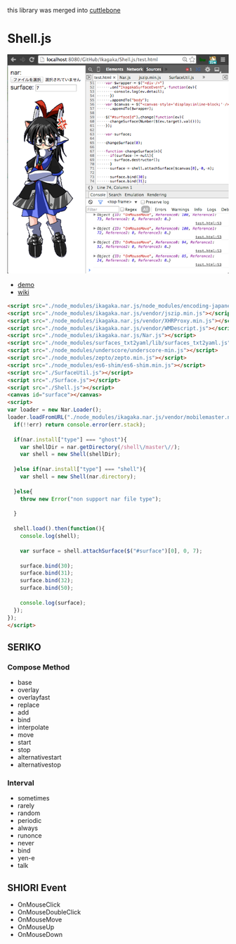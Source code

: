 this library was merged into [cuttlebone](https://github.com/Ikagaka/cuttlebone)

# Shell.js

![screenshot](https://raw.githubusercontent.com/Ikagaka/Shell.js/master/screenshot.png )

+ [demo](https://ikagaka.github.io/Shell.demo/node_modules/ikagaka.shell.js/test/test.html)
+ [wiki](https://github.com/Ikagaka/Shell.js/wiki/Shell.js )


```html
<script src="./node_modules/ikagaka.nar.js/node_modules/encoding-japanese/encoding.js"></script>
<script src="./node_modules/ikagaka.nar.js/vendor/jszip.min.js"></script>
<script src="./node_modules/ikagaka.nar.js/vendor/XHRProxy.min.js"></script>
<script src="./node_modules/ikagaka.nar.js/vendor/WMDescript.js"></script>
<script src="./node_modules/ikagaka.nar.js/Nar.js"></script>
<script src="./node_modules/surfaces_txt2yaml/lib/surfaces_txt2yaml.js"></script>
<script src="./node_modules/underscore/underscore-min.js"></script>
<script src="./node_modules/zepto/zepto.min.js"></script>
<script src="./node_modules/es6-shim/es6-shim.min.js"></script>
<script src="./SurfaceUtil.js"></script>
<script src="./Surface.js"></script>
<script src="./Shell.js"></script>
<canvas id="surface"></canvas>
<script>
var loader = new Nar.Loader();
loader.loadFromURL("./node_modules/ikagaka.nar.js/vendor/mobilemaster.nar", function (err, nar){
  if(!!err) return console.error(err.stack);

  if(nar.install["type"] === "ghost"){
    var shellDir = nar.getDirectory(/shell\/master\//);
    var shell = new Shell(shellDir);

  }else if(nar.install["type"] === "shell"){
    var shell = new Shell(nar.directory);

  }else{
    throw new Error("non support nar file type");

  }

  shell.load().then(function(){
    console.log(shell);

    var surface = shell.attachSurface($("#surface")[0], 0, 7);

    surface.bind(30);
    surface.bind(31);
    surface.bind(32);
    surface.bind(50);

    console.log(surface);
  });
});
</script>
```

## SERIKO

### Compose Method
+ base
+ overlay
+ overlayfast
+ replace
+ add
+ bind
+ interpolate
+ move
+ start
+ stop
+ alternativestart
+ alternativestop

### Interval
+ sometimes
+ rarely
+ random
+ periodic
+ always
+ runonce
+ never
+ bind
+ yen-e
+ talk

## SHIORI Event

+ OnMouseClick
+ OnMouseDoubleClick
+ OnMouseMove
+ OnMouseUp
+ OnMouseDown
